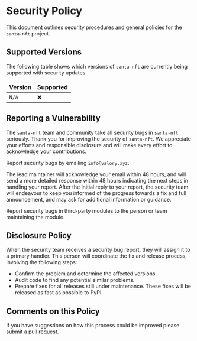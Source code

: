 # Security Policy

This document outlines security procedures and general policies for the `santa-nft` project.

## Supported Versions

The following table shows which versions of `santa-nft` are currently being supported with security updates.

| Version | Supported          |
| ------- | ------------------ |
| `N/A`   | :x:                |

## Reporting a Vulnerability

The `santa-nft` team and community take all security bugs in `santa-nft` seriously. Thank you for improving the security of `santa-nft`. We appreciate your efforts and responsible disclosure and will make every effort to acknowledge your contributions.

Report security bugs by emailing `info@valory.xyz`.

The lead maintainer will acknowledge your email within 48 hours, and will send a more detailed response within 48 hours indicating the next steps in handling your report. After the initial reply to your report, the security team will endeavour to keep you informed of the progress towards a fix and full announcement, and may ask for additional information or guidance.

Report security bugs in third-party modules to the person or team maintaining the module.

## Disclosure Policy

When the security team receives a security bug report, they will assign it to a primary handler. This person will coordinate the fix and release process, involving the following steps:

- Confirm the problem and determine the affected versions.
- Audit code to find any potential similar problems.
- Prepare fixes for all releases still under maintenance. These fixes will be released as fast as possible to PyPI.

## Comments on this Policy

If you have suggestions on how this process could be improved please submit a pull request.
